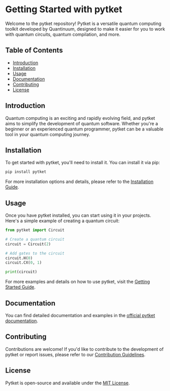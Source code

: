 # Getting Started with pytket



Welcome to the pytket repository! Pytket is a versatile quantum computing toolkit developed by Quantinuum, designed to make it easier for you to work with quantum circuits, quantum compilation, and more.

## Table of Contents

- [Introduction](#introduction)
- [Installation](#installation)
- [Usage](#usage)
- [Documentation](#documentation)
- [Contributing](#contributing)
- [License](#license)

## Introduction

Quantum computing is an exciting and rapidly evolving field, and pytket aims to simplify the development of quantum software. Whether you're a beginner or an experienced quantum programmer, pytket can be a valuable tool in your quantum computing journey.

## Installation

To get started with pytket, you'll need to install it. You can install it via pip:

```bash
pip install pytket
```

For more installation options and details, please refer to the [Installation Guide](https://github.com/quantinuum/pytket#installation).

## Usage

Once you have pytket installed, you can start using it in your projects. Here's a simple example of creating a quantum circuit:

```python
from pytket import Circuit

# Create a quantum circuit
circuit = Circuit(2)

# Add gates to the circuit
circuit.H(0)
circuit.CX(0, 1)

print(circuit)

```

For more examples and details on how to use pytket, visit the [Getting Started Guide](https://github.com/quantinuum/pytket#getting-started).


## Documentation

You can find detailed documentation and examples in the [official pytket documentation](https://pytket.readthedocs.io/).



## Contributing

Contributions are welcome! If you'd like to contribute to the development of pytket or report issues, please refer to our [Contribution Guidelines](https://github.com/quantinuum/pytket/blob/main/CONTRIBUTING.md).


## License

Pytket is open-source and available under the [MIT License](https://github.com/quantinuum/pytket/blob/main/LICENSE).
